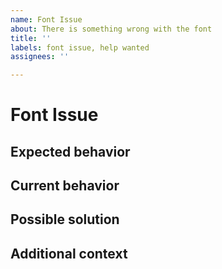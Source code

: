 ```yaml
---
name: Font Issue
about: There is something wrong with the font
title: ''
labels: font issue, help wanted
assignees: ''

---
```


<!-- We will work as soon as possible to fix this issue -->

# Font Issue
<!-- A clear description of what the issue is -->

<!-- The following sections are not required, only recommended -->

## Expected behavior
<!-- Tell us what should happen -->

## Current behavior
<!-- Tell us what happens instead of the expected behavior -->

## Possible solution
<!-- If you can suggest a fix for this issue -->

## Additional context
<!-- Add any additional context about this issue -->
